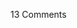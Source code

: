 <span class="commentheader">13 Comments</span>

<!-- <div class="commentdivider">
<span class="commentauthorbox">Posted by <a href="http://www.pascal.com/cgi-bin/mt/mt-comments.cgi?__mode=red&id=506">ilovedub</a></span>
<span class="commentdatebox">Wednesday, July 24, 2002</span>
<span class="commenttimebox">11:02 AM</span>
</div>
<div class="commentbody">you are retarded. you have an obsession with cookie monster..</div>
<div class="commentdivider">
<span class="commentauthorbox">Posted by ilovedubandpascalandcookie</span>
<span class="commentdatebox">Tuesday, July 30, 2002</span>
<span class="commenttimebox"> 5:07 AM</span>
</div>
<div class="commentbody">hey pascal, it’s me ,Colin ! I just wanted to defend you and cookie monster aginst the evil forces of bogus rastafarianism  jah love jah protect  c</div>
<div class="commentdivider">
<span class="commentauthorbox">Posted by "Sweetie"</span>
<span class="commentdatebox">Saturday, August  3, 2002</span>
<span class="commenttimebox"> 1:59 AM</span>
</div>
<div class="commentbody">Could you paste my head on the pants “butt view”?  It’s been so long since I’ve been that small…….*sigh*</div>
<div class="commentdivider">
<span class="commentauthorbox">Posted by <a href="mailto&#58;jdpowell&#64;facstaff&#46;wisc&#46;edu">John Powell</a></span>
<span class="commentdatebox">Wednesday, August  7, 2002</span>
<span class="commenttimebox">10:27 AM</span>
</div>
<div class="commentbody">Pascal: I downloaded your pics from Tuscaloosa from an e-mail Anne sent on to me but the pictures are overlaid and I can’t separate them.  Help.                                                                                John</div>
<div class="commentdivider">
<span class="commentauthorbox">Posted by <a href="mailto&#58;pascal_rutten&#64;hotmail&#46;com">pascal</a></span>
<span class="commentdatebox">Wednesday, September 11, 2002</span>
<span class="commenttimebox"> 5:43 AM</span>
</div>
<div class="commentbody">Hello pascal,  I’m pascal from Holland. I tried to register my name as a website and then i came here.  Nice website you have!!!  good luck with it an your yourney  greetings Pascal</div>
<div class="commentdivider">
<span class="commentauthorbox">Posted by <a href="mailto&#58;notnot2&#64;msn&#46;com">notnot2</a></span>
<span class="commentdatebox">Wednesday, April 16, 2003</span>
<span class="commenttimebox"> 5:18 AM</span>
</div>
<div class="commentbody">This was posted 8-3-02, SO, how is life today?. sign: notnot2 4-16-03</div>
<div class="commentdivider">
<span class="commentauthorbox">Posted by <a href="http://www.pascal.com/cgi-bin/mt/mt-comments.cgi?__mode=red&id=512">Naviro Teskelson</a></span>
<span class="commentdatebox">Sunday, June 22, 2003</span>
<span class="commenttimebox"> 1:34 AM</span>
</div>
<div class="commentbody">Hey there.  I’m a digital artist, I RmX pictures and also create AVS presets.  If you don’t know, AVS presets are cool little animations synchronized to music that you play in Winamp, an mp3 player.  They are created by mathematical coding and pre-defined effects that are layed out into lists and respond to music or sound.  It is really neat.  I mentioned that I also RmX (remix) pictures.  That means I make them in better quality, brighten them up, or the fun stuff - make them TOTALLY FREAKISHLY WEIRD.  I was just looking around for something like that to do, and I found this site.  I saw the “normal” and “not so normal” pictures and thought:  “This could be a chance to make another picture - “paranormal!”  So, will you let me remix your picture?  I promise it will be pretty weird, but pretty cool too. :)</div>
<div class="commentdivider">
<span class="commentauthorbox">Posted by cindy</span>
<span class="commentdatebox">Thursday, July 24, 2003</span>
<span class="commenttimebox"> 1:46 AM</span>
</div>
<div class="commentbody">you suck. and shouldn’t have a page. quit wasting space. no one wants to see you</div>
<div class="commentdivider">
<span class="commentauthorbox">Posted by <a href="mailto&#58;pascal&#64;pascal&#46;com">Pascal</a></span>
<span class="commentdatebox">Thursday, July 24, 2003</span>
<span class="commenttimebox"> 1:52 AM</span>
</div>
<div class="commentbody">temper temper!</div>
<div class="commentdivider">
<span class="commentauthorbox">Posted by Nat</span>
<span class="commentdatebox">Sunday, July 27, 2003</span>
<span class="commenttimebox"> 3:11 AM</span>
</div>
<div class="commentbody">cookie monster roxx</div>
<div class="commentdivider">
<span class="commentauthorbox">Posted by <a href="mailto&#58;stiffler2301&#64;yahoo&#46;com">travis</a></span>
<span class="commentdatebox">Thursday, October 21, 2004</span>
<span class="commenttimebox"> 9:11 AM</span>
</div>
<div class="commentbody">hi my name is travis, your site was very weird, i peed myself. although i relly injoid elmo. does he vibrate. well im gonna go back to doin my work…since im in shcool and all. i liked your wife….she can call me at     1 870 793 2460

travis</div>

<div class="commentdivider">
<span class="commentauthorbox">Posted by <a href="mailto&#58;stiffler2301&#64;yahoo&#46;com">travis</a></span>
<span class="commentdatebox">Thursday, October 21, 2004</span>
<span class="commenttimebox"> 9:13 AM</span>
</div>
<div class="commentbody">my bad cookie monster.

hail hitler</div>

<div class="commentdivider">
<span class="commentauthorbox">Posted by Ian Rice</span>
<span class="commentdatebox">Monday, October 25, 2004</span>
<span class="commenttimebox"> 4:52 AM</span>
</div>
<div class="commentbody">This is so pointless it make the WTC 9/11 incident look like a Christopher Lowell rerun.</div> -->
